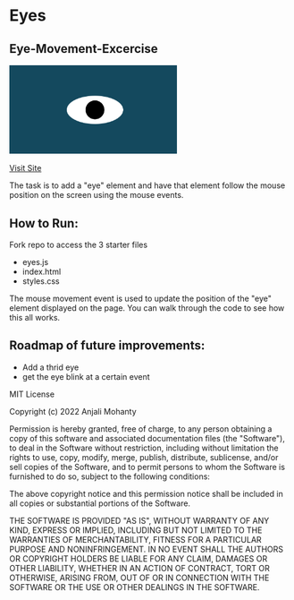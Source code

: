 # Eyes
## Eye-Movement-Excercise
<img src ="./eye.png"
	width="300" 
     	/>


<a href="https://amohanty101.github.io/Eye-Movement-Excercise">Visit Site</a>

The task is to add a "eye" element and have that element follow the mouse position on the screen using the mouse events.

## How to Run: 
Fork repo to access the 3 starter files
- eyes.js
- index.html
- styles.css

 The mouse movement event is used to update the position of the "eye" element displayed on the page. You can walk through the code to see how this all works.


## Roadmap of future improvements: 
- Add a thrid eye
- get the eye blink at a certain event


MIT License

Copyright (c) 2022 Anjali Mohanty

Permission is hereby granted, free of charge, to any person obtaining a copy of this software and associated documentation files (the "Software"), to deal in the Software without restriction, including without limitation the rights to use, copy, modify, merge, publish, distribute, sublicense, and/or sell copies of the Software, and to permit persons to whom the Software is furnished to do so, subject to the following conditions:

The above copyright notice and this permission notice shall be included in all copies or substantial portions of the Software.

THE SOFTWARE IS PROVIDED "AS IS", WITHOUT WARRANTY OF ANY KIND, EXPRESS OR IMPLIED, INCLUDING BUT NOT LIMITED TO THE WARRANTIES OF MERCHANTABILITY, FITNESS FOR A PARTICULAR PURPOSE AND NONINFRINGEMENT. IN NO EVENT SHALL THE AUTHORS OR COPYRIGHT HOLDERS BE LIABLE FOR ANY CLAIM, DAMAGES OR OTHER LIABILITY, WHETHER IN AN ACTION OF CONTRACT, TORT OR OTHERWISE, ARISING FROM, OUT OF OR IN CONNECTION WITH THE SOFTWARE OR THE USE OR OTHER DEALINGS IN THE SOFTWARE.


